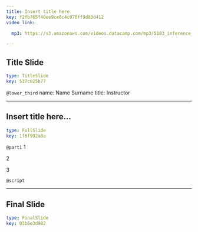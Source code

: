 ```yaml
---
title: Insert title here
key: f2fb765f40ee9ce8c4c070ff9d83d412
video_link:

  mp3: https://s3.amazonaws.com/videos.datacamp.com/mp3/5103_inference_for_numerical_data/v1/5103_ch4_5.mp3

---
```

## Title Slide

```yaml
type: TitleSlide
key: 537c025b77
```





`@lower_third`
name: Name Surname
title: Instructor




---
## Insert title here...

```yaml
type: FullSlide
key: 1f6f992a8a
```

`@part1`
1

2

3





`@script`




---
## Final Slide

```yaml
type: FinalSlide
key: 03b6e3d982
```








